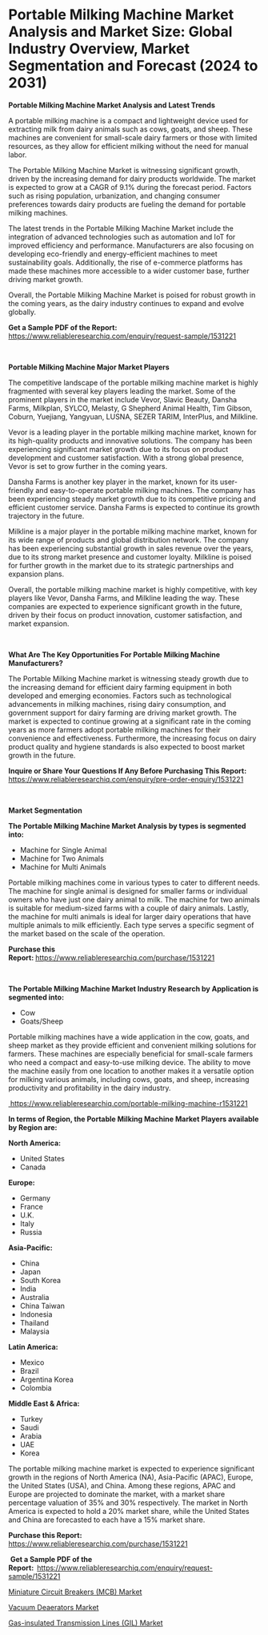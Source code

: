 <p><h1>Portable Milking Machine Market Analysis and Market Size: Global Industry Overview, Market Segmentation and Forecast (2024 to 2031)</h1></p><p><strong>Portable Milking Machine Market Analysis and Latest Trends</strong></p>
<p><p>A portable milking machine is a compact and lightweight device used for extracting milk from dairy animals such as cows, goats, and sheep. These machines are convenient for small-scale dairy farmers or those with limited resources, as they allow for efficient milking without the need for manual labor. </p><p>The Portable Milking Machine Market is witnessing significant growth, driven by the increasing demand for dairy products worldwide. The market is expected to grow at a CAGR of 9.1% during the forecast period. Factors such as rising population, urbanization, and changing consumer preferences towards dairy products are fueling the demand for portable milking machines.</p><p>The latest trends in the Portable Milking Machine Market include the integration of advanced technologies such as automation and IoT for improved efficiency and performance. Manufacturers are also focusing on developing eco-friendly and energy-efficient machines to meet sustainability goals. Additionally, the rise of e-commerce platforms has made these machines more accessible to a wider customer base, further driving market growth.</p><p>Overall, the Portable Milking Machine Market is poised for robust growth in the coming years, as the dairy industry continues to expand and evolve globally.</p></p>
<p><strong>Get a Sample PDF of the Report:&nbsp;</strong> <a href="https://www.reliableresearchiq.com/enquiry/request-sample/1531221">https://www.reliableresearchiq.com/enquiry/request-sample/1531221</a></p>
<p>&nbsp;</p>
<p><strong>Portable Milking Machine Major Market Players</strong></p>
<p><p>The competitive landscape of the portable milking machine market is highly fragmented with several key players leading the market. Some of the prominent players in the market include Vevor, Slavic Beauty, Dansha Farms, Milkplan, SYLCO, Melasty, G Shepherd Animal Health, Tim Gibson, Coburn, Yuejiang, Yangyuan, LUSNA, SEZER TARIM, InterPlus, and Milkline.</p><p>Vevor is a leading player in the portable milking machine market, known for its high-quality products and innovative solutions. The company has been experiencing significant market growth due to its focus on product development and customer satisfaction. With a strong global presence, Vevor is set to grow further in the coming years.</p><p>Dansha Farms is another key player in the market, known for its user-friendly and easy-to-operate portable milking machines. The company has been experiencing steady market growth due to its competitive pricing and efficient customer service. Dansha Farms is expected to continue its growth trajectory in the future.</p><p>Milkline is a major player in the portable milking machine market, known for its wide range of products and global distribution network. The company has been experiencing substantial growth in sales revenue over the years, due to its strong market presence and customer loyalty. Milkline is poised for further growth in the market due to its strategic partnerships and expansion plans.</p><p>Overall, the portable milking machine market is highly competitive, with key players like Vevor, Dansha Farms, and Milkline leading the way. These companies are expected to experience significant growth in the future, driven by their focus on product innovation, customer satisfaction, and market expansion.</p></p>
<p>&nbsp;</p>
<p><strong>What Are The Key Opportunities For Portable Milking Machine Manufacturers?</strong></p>
<p><p>The Portable Milking Machine market is witnessing steady growth due to the increasing demand for efficient dairy farming equipment in both developed and emerging economies. Factors such as technological advancements in milking machines, rising dairy consumption, and government support for dairy farming are driving market growth. The market is expected to continue growing at a significant rate in the coming years as more farmers adopt portable milking machines for their convenience and effectiveness. Furthermore, the increasing focus on dairy product quality and hygiene standards is also expected to boost market growth in the future.</p></p>
<p><strong>Inquire or Share Your Questions If Any Before Purchasing This Report:</strong> <a href="https://www.reliableresearchiq.com/enquiry/pre-order-enquiry/1531221">https://www.reliableresearchiq.com/enquiry/pre-order-enquiry/1531221</a></p>
<p>&nbsp;</p>
<p><strong>Market Segmentation</strong></p>
<p><strong>The Portable Milking Machine Market Analysis by types is segmented into:</strong></p>
<p><ul><li>Machine for Single Animal</li><li>Machine for Two Animals</li><li>Machine for Multi Animals</li></ul></p>
<p><p>Portable milking machines come in various types to cater to different needs. The machine for single animal is designed for smaller farms or individual owners who have just one dairy animal to milk. The machine for two animals is suitable for medium-sized farms with a couple of dairy animals. Lastly, the machine for multi animals is ideal for larger dairy operations that have multiple animals to milk efficiently. Each type serves a specific segment of the market based on the scale of the operation.</p></p>
<p><strong>Purchase this Report:&nbsp;</strong><a href="https://www.reliableresearchiq.com/purchase/1531221">https://www.reliableresearchiq.com/purchase/1531221</a></p>
<p>&nbsp;</p>
<p><strong>The Portable Milking Machine Market Industry Research by Application is segmented into:</strong></p>
<p><ul><li>Cow</li><li>Goats/Sheep</li></ul></p>
<p><p>Portable milking machines have a wide application in the cow, goats, and sheep market as they provide efficient and convenient milking solutions for farmers. These machines are especially beneficial for small-scale farmers who need a compact and easy-to-use milking device. The ability to move the machine easily from one location to another makes it a versatile option for milking various animals, including cows, goats, and sheep, increasing productivity and profitability in the dairy industry.</p></p>
<p><a href="https://www.reliableresearchiq.com/portable-milking-machine-r1531221">&nbsp;https://www.reliableresearchiq.com/portable-milking-machine-r1531221</a></p>
<p><strong>In terms of Region, the Portable Milking Machine Market Players available by Region are:</strong></p>
<p>
    <p> <strong> North America: </strong>
        <ul>
            <li>United States</li>
            <li>Canada</li>
        </ul>
        </p> 
    <p> <strong> Europe: </strong>
        <ul>
            <li>Germany</li>
            <li>France</li>
            <li>U.K.</li>
            <li>Italy</li>
            <li>Russia</li>
        </ul>
        </p> 
    <p> <strong> Asia-Pacific: </strong>
        <ul>
            <li>China</li>
            <li>Japan</li>
            <li>South Korea</li>
            <li>India</li>
            <li>Australia</li>
            <li>China Taiwan</li>
            <li>Indonesia</li>
            <li>Thailand</li>
            <li>Malaysia</li>
        </ul>
        </p> 
    <p> <strong> Latin America: </strong>
        <ul>
            <li>Mexico</li>
            <li>Brazil</li>
            <li>Argentina Korea</li>
            <li>Colombia</li>
        </ul>
        </p> 
    <p> <strong> Middle East & Africa: </strong>
        <ul>
            <li>Turkey</li>
            <li>Saudi</li>
            <li>Arabia</li>
            <li>UAE</li>
            <li>Korea</li>
        </ul>
    </p>
    </p>
<p><p>The portable milking machine market is expected to experience significant growth in the regions of North America (NA), Asia-Pacific (APAC), Europe, the United States (USA), and China. Among these regions, APAC and Europe are projected to dominate the market, with a market share percentage valuation of 35% and 30% respectively. The market in North America is expected to hold a 20% market share, while the United States and China are forecasted to each have a 15% market share.</p></p>
<p><strong>Purchase this Report: </strong><a href="https://www.reliableresearchiq.com/purchase/1531221">https://www.reliableresearchiq.com/purchase/1531221</a></p>
<p>&nbsp;<strong>Get a Sample PDF of the Report:&nbsp;&nbsp;</strong><a href="https://www.reliableresearchiq.com/enquiry/request-sample/1531221">https://www.reliableresearchiq.com/enquiry/request-sample/1531221</a></p>
<p><strong></strong></p>
<p><p><a href="https://github.com/sardarp081/Market-Research-Report-List-1/blob/main/miniature-circuit-breakers-mcb-market.md">Miniature Circuit Breakers (MCB) Market</a></p><p><a href="https://view.publitas.com/reportprime-1/vacuum-deaerators-market-market-segmentation-geographical-regions-and-market-forcast-till-2031/">Vacuum Deaerators Market</a></p><p><a href="https://github.com/waylose1223/Market-Research-Report-List-1/blob/main/gas-insulated-transmission-lines-gil-market.md">Gas-insulated Transmission Lines (GIL) Market</a></p></p>
